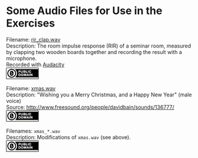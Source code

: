 Some Audio Files for Use in the Exercises
=========================================

Filename: [rir_clap.wav](rir_clap.wav)  
Description: The room impulse response (RIR) of a seminar room, measured by
  clapping two wooden boards together and recording the result with a
  microphone.  
  Recorded with [Audacity][]  
[![CC0 1.0 Public Domain Dedication](cc-zero.png)][CC0 1.0]

Filename: [xmas.wav](xmas.wav)  
Description: "Wishing you a Merry Christmas, and a Happy New Year" (male voice)  
Source: http://www.freesound.org/people/davidbain/sounds/136777/  
[![CC0 1.0 Public Domain Dedication](cc-zero.png)][CC0 1.0]

Filenames: `xmas_*.wav`  
Description: Modifications of `xmas.wav` (see above).  
[![CC0 1.0 Public Domain Dedication](cc-zero.png)][CC0 1.0]

[Audacity]: http://audacityteam.org/
[CC0 1.0]: http://creativecommons.org/publicdomain/zero/1.0/
[CC BY-SA 3.0]: http://creativecommons.org/licenses/by-sa/3.0/
